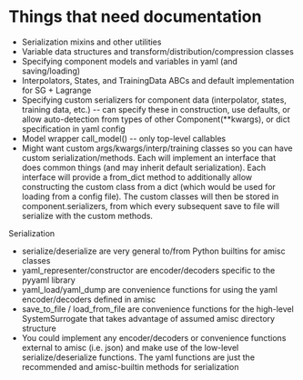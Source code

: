 # Things that need documentation

- Serialization mixins and other utilities
- Variable data structures and transform/distribution/compression classes
- Specifying component models and variables in yaml (and saving/loading)
- Interpolators, States, and TrainingData ABCs and default implementation for SG + Lagrange
- Specifying custom serializers for component data (interpolator, states, training data, etc.) -- can specify these in construction, use defaults, or allow auto-detection from types of other Component(**kwargs), or dict specification in yaml config
- Model wrapper call_model() -- only top-level callables
- Might want custom args/kwargs/interp/training classes so you can have custom serialization/methods. Each will implement
an interface that does common things (and may inherit default serialization). Each interface will provide a from_dict
method to additionally allow constructing the custom class from a dict (which would be used for loading from a config file).
The custom classes will then be stored in component.serializers, from which every subsequent save to file will serialize
with the custom methods.


Serialization
- serialize/deserialize are very general to/from Python builtins for amisc classes
- yaml_representer/constructor are encoder/decoders specific to the pyyaml library
- yaml_load/yaml_dump are convenience functions for using the yaml encoder/decoders defined in amisc
- save_to_file / load_from_file are convenience functions for the high-level SystemSurrogate that takes advantage of assumed amisc directory structure
- You could implement any encoder/decoders or convenience functions external to amisc (i.e. json) and make use of the low-level serialize/deserialize functions. The yaml functions are just the recommended and amisc-builtin methods for serialization
